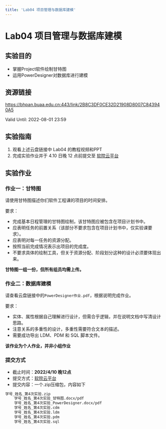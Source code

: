 ```yaml
---
title: 'Lab04 项目管理与数据库建模'
---
```


# Lab04 项目管理与数据库建模

## 实验目的

- 掌握Project软件绘制甘特图
- 运用PowerDesigner对数据库进行建模

## 资源链接

<a href="https://bhpan.buaa.edu.cn:443/link/2B8C3DF0CE32D21908D8007C843940A5" target="_blank">https://bhpan.buaa.edu.cn:443/link/2B8C3DF0CE32D21908D8007C843940A5</a>

Valid Until: 2022-08-01 23:59

## 实验指南

1. 观看上述云盘链接中 Lab04 的教程视频和PPT
2. 完成实验作业并于 4.10 日晚 12 点前提交至 <a href="https://scs.buaa.edu.cn/" target="_blank">软院云平台</a>

## 实验作业

### 作业一：甘特图

请使用甘特图描述你们软件工程课的项目的时间安排。

要求：

- 完成基本日程管理的甘特图绘制，该甘特图应被包含在项目计划书中。
- 应表明任务的前置关系（该部分不要求包含在项目计划书中，仅实验课要求）。
- 应表明对每一任务的资源分配。
- 按照当前完成情况表示出项目的完成度。
- 不要求具体的绘制工具，但关于资源分配、阶段划分这种的设计必须要体现出来。

**甘特图一组一份，但所有组员均需上传。**

### 作业二：数据库建模

请查看云盘链接中的`PowerDesigner作业.pdf`，根据说明完成作业。

要求：

- 实体、属性根据自己理解进行设计，但需合乎逻辑，并在说明文档中写清设计思路。
- 注意关系的多重性的设计，多重性需要符合文本的描述。
- 需要成功导出 LDM、PDM 和 SQL 脚本文件。

**该作业为个人作业，并非小组作业**

### 提交方式

- 截止时间：**2022/4/10 晚12点**
- 提交方式：<a href="https://scs.buaa.edu.cn/" target="_blank">软院云平台</a>
- 提交内容：一个.zip压缩包，内容如下

```txt
学号_姓名_第4次实验.zip
    学号_姓名_第4次实验_甘特图.docx/pdf
    学号_姓名_第4次实验_PowerDesigner.docx/pdf
    学号_姓名_第4次实验.cdm
    学号_姓名_第4次实验.ldm
    学号_姓名_第4次实验.pdm
    学号_姓名_第4次实验.sql
```